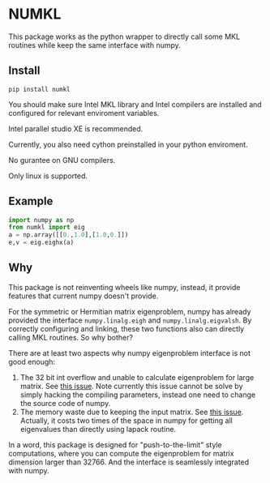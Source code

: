 # NUMKL

This package works as the python wrapper to directly call some MKL routines while keep the same interface with numpy.

## Install

`pip install numkl`

You should make sure Intel MKL library and Intel compilers are installed and configured for relevant enviroment variables.

Intel parallel studio XE is recommended. 

Currently, you also need cython preinstalled in your python enviroment.

No gurantee on GNU compilers. 

Only linux is supported.

## Example

```python
import numpy as np
from numkl import eig
a = np.array([[0.,1.0],[1.0,0.]])
e,v = eig.eighx(a)
```

## Why

This package is not reinventing wheels like numpy, instead, it provide features that current numpy doesn't provide.

For the symmetric or Hermitian matrix eigenproblem, numpy has already provided the interface `numpy.linalg.eigh` and `numpy.linalg.eigvalsh`. By correctly configuring and linking, these two functions also can directly calling MKL routines. So why bother?

There are at least two aspects why numpy eigenproblem interface is not good enough:

1. The 32 bit int overflow and unable to calculate eigenproblem for large matrix. See [this issue](https://github.com/numpy/numpy/issues/13956). Note currently this issue cannot be solve by simply hacking the compiling parameters, instead one need to change the source code of numpy.
2. The memory waste due to keeping the input matrix. See [this issue](https://github.com/numpy/numpy/issues/14024). Actually, it costs two times of the space in numpy for getting all eigenvalues than directly using lapack routine.

In a word, this package is designed for "push-to-the-limit" style computations, where you can compute the eigenproblem for matrix dimension larger than 32766. And the interface is seamlessly integrated with numpy.